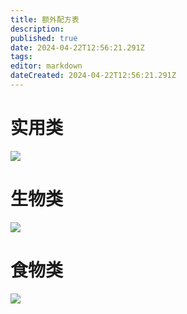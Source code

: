 ```yaml
---
title: 额外配方表
description: 
published: true
date: 2024-04-22T12:56:21.291Z
tags: 
editor: markdown
dateCreated: 2024-04-22T12:56:21.291Z
---
```


# 实用类
![](http://photo.shbsme.top/i/2024/04/22/66265e26565c6.jpg)
# 生物类
![](http://photo.shbsme.top/i/2024/04/22/66265e2707bed.jpg)
# 食物类
![](http://photo.shbsme.top/i/2024/04/22/66265e2778001.jpg)
